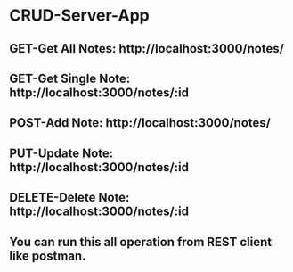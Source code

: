 # CRUD-Server-App
## GET-Get All Notes: http://localhost:3000/notes/
## GET-Get Single Note: http://localhost:3000/notes/:id
## POST-Add Note: http://localhost:3000/notes/
## PUT-Update Note: http://localhost:3000/notes/:id
## DELETE-Delete Note: http://localhost:3000/notes/:id

## You can run this all operation from REST client like postman.
